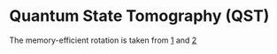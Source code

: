# Quantum State Tomography (QST)

The memory-efficient rotation is taken from [1] and [2]

[1]: [http://citeseerx.ist.psu.edu/viewdoc/download?doi=10.1.1.379.9338&rep=rep1&type=pdf]
[2]: [https://www.irisa.fr/sage/bernard/publis/Kronecker99.pdf]
